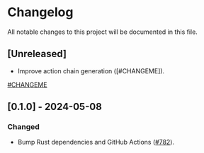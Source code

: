# Changelog

All notable changes to this project will be documented in this file.

## [Unreleased]

- Improve action chain generation ([#CHANGEME]).

[#CHANGEME](ttps://github.com/stackabletech/operator-rs/pull/CHANGEME)

## [0.1.0] - 2024-05-08

### Changed

- Bump Rust dependencies and GitHub Actions ([#782]).

[#782]: https://github.com/stackabletech/operator-rs/pull/782
